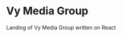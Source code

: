 # Vy Media Group

Landing of Vy Media Group written on React

<!-- - Demo: https://digit-idea.github.io/Bartman/ -->

<!-- <img src="https://github.com/Digit-Idea/Bartman/assets/56224288/f5650fb6-7ec4-4857-8046-0e1c68da26cf" width="500"> -->
